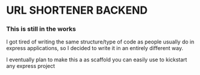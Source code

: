 # URL SHORTENER BACKEND
### This is still in the works
I got tired of writing the same structure/type of code as people usually do in express applications, 
so I decided to write it in an entirely different way.

I eventually plan to make this a as scaffold you can easily use to kickstart any express project





